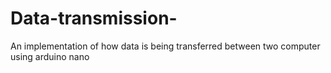 # Data-transmission-
An implementation of how data is being transferred between two computer using arduino nano
